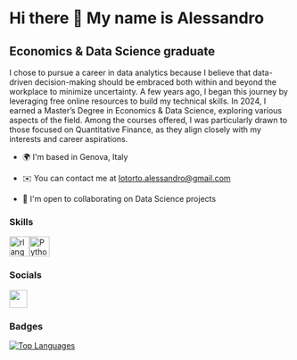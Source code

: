 Hi there 👋 My name is Alessandro
===================================
 
Economics & Data Science graduate
--------------------
 
I chose to pursue a career in data analytics because I believe that data-driven decision-making should be embraced both within and beyond the workplace to minimize uncertainty. A few years ago, I began this journey by leveraging free online resources to build my technical skills. In 2024, I earned a Master’s Degree in Economics & Data Science, exploring various aspects of the field. Among the courses offered, I was particularly drawn to those focused on Quantitative Finance, as they align closely with my interests and career aspirations.
 
* 🌍  I'm based in Genova, Italy

* ✉️  You can contact me at [lotorto.alessandro@gmail.com](mailto:lotorto.alessandro@gmail.com)

* 🤝  I'm open to collaborating on Data Science projects
 
### Skills
 
 
<p align="left">
<a href="https://www.r-project.org/" target="_blank" rel="noreferrer"><img src="https://raw.githubusercontent.com/danielcranney/readme-generator/main/public/icons/skills/rlang-colored.svg" width="36" height="36" alt="rlang" /></a><a href="https://www.python.org/" target="_blank" rel="noreferrer"><img src="https://raw.githubusercontent.com/danielcranney/readme-generator/main/public/icons/skills/python-colored.svg" width="36" height="36" alt="Python" /></a>
</p>
 
 
### Socials
 
<p align="left"> <a href="https://github.com/NoLotusName" target="_blank" rel="noreferrer"> <picture> <source media="(prefers-color-scheme: dark)" srcset="https://raw.githubusercontent.com/danielcranney/readme-generator/main/public/icons/socials/github-dark.svg" /> <source media="(prefers-color-scheme: light)" srcset="https://raw.githubusercontent.com/danielcranney/readme-generator/main/public/icons/socials/github.svg" /> <img src="https://raw.githubusercontent.com/danielcranney/readme-generator/main/public/icons/socials/github.svg" width="32" height="32" /> </picture> </a></p>
 
### Badges
 
<a href="https://github.com/NoLotusName" align="left"><img src="https://github-readme-stats.vercel.app/api/top-langs/?username=fedemilanesio&langs_count=10&title_color=0891b2&text_color=ffffff&icon_color=0891b2&bg_color=1c1917&hide_border=true&locale=en&custom_title=Top%20%Languages" alt="Top Languages" /></a>

 
 
